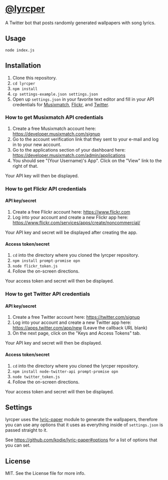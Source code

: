 # [@lyrcper](https://twitter.com/lyrcper)

A Twitter bot that posts randomly generated wallpapers with song lyrics.

## Usage
`node index.js`

## Installation
1. Clone this repository.
2. `cd lyrcper`
3. `npm install`
4. `cp settings-example.json settings.json`
5. Open up `settings.json` in your favorite text editor and fill in your API credentials for [Musixmatch](https://www.musixmatch.com), [Flickr](https://www.flickr.com), and [Twitter](https://twitter.com).

### How to get Musixmatch API credentials
1. Create a free Musixmatch account here: https://developer.musixmatch.com/signup
2. Go to the account verification link that they sent to your e-mail and log in to your new account.
3. Go to the applications section of your dashboard here: https://developer.musixmatch.com/admin/applications
4. You should see "(Your Username)'s App". Click on the "View" link to the right of that.

Your API key will then be displayed.

### How to get Flickr API credentials

#### API key/secret
1. Create a free Flickr account here: https://www.flickr.com
2. Log into your account and create a new Flickr app here: https://www.flickr.com/services/apps/create/noncommercial/

Your API key and secret will be displayed after creating the app.

#### Access token/secret
1. `cd` into the directory where you cloned the lyrcper repository.
2. `npm install prompt-promise opn`
3. `node flickr_token.js`
4. Follow the on-screen directions.

Your access token and secret will then be displayed.

### How to get Twitter API credentials

#### API key/secret
1. Create a free Twitter account here: https://twitter.com/signup
2. Log into your account and create a new Twitter app here: https://apps.twitter.com/app/new (Leave the callback URL blank)
3. On the next page, click on the "Keys and Access Tokens" tab.

Your API key and secret will then be displayed.

#### Access token/secret
1. `cd` into the directory where you cloned the lyrcper repository.
2. `npm install node-twitter-api prompt-promise opn`
3. `node twitter_token.js`
4. Follow the on-screen directions.

Your access token and secret will then be displayed.

## Settings
lyrcper uses the [lyric-paper](https://github.com/kodie/lyric-paper) module to generate the wallpapers, therefore you can use any options that it uses as everything inside of `settings.json` is passed straight to it.

See https://github.com/kodie/lyric-paper#options for a list of options that you can set.

## License
MIT. See the License file for more info.
